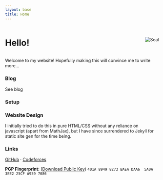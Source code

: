 ```yaml
---
layout: base
title: Home
---
```


<div style="display: flex; align-items: center; justify-content: space-between;">
  <h1>Hello!</h1>
  <img src="{{ site.baseurl }}/assets/images/seal_pic.png" alt="Seal" />
</div>

Welcome to my website! Hopefully making this will convince me to write more...

### **Blog**

See blog

### **Setup**


### **Website Design**

I initially tried to do this in pure HTML/CSS without any reliance on javascript (apart from MathJax), but I have since surrendered to Jekyll for static site gen for the time being.



<!-- Inline: \\( E = mc^2 \\) -->
<!---->
<!-- Block: -->
<!---->
<!-- $$ -->
<!-- \sum_{n=1}^\infty \frac{1}{n^2} = \frac{\pi^2}{6} -->
<!-- $$ -->

### **Links**

[GitHub](https://github.com/imbr92) · [Codeforces](https://codeforces.com/profile/imbr92)

**PGP Fingerprint:** ([Download Public Key](./imbr92_ecc_pub_key.asc))
`401A 8949 8273 BAEA DAA6  5A0A 3EE2 25CF A959 7086`


